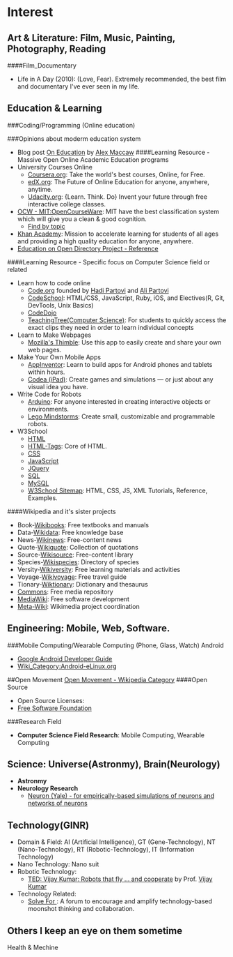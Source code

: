 Interest
========

Art & Literature: Film, Music, Painting, Photography, Reading
----------------------------------------------------------------
####Film\_Documentary
* Life in A Day (2010): (Love, Fear). Extremely recommended, the best film and documentary I've ever seen in my life.

Education & Learning
--------------------
###Coding/Programming (Online education)

###Opinions about moderm education system
* Blog post [On Education](http://alexmaccaw.com/posts/on_education) by [Alex Maccaw](http://alexmaccaw.com)
####Learning Resource - Massive Open Online Academic Education programs
* University Courses Online
  * [Coursera.org](https://www.coursera.org/): Take the world's best courses, Online, for Free.
  * [edX.org](https://www.edx.org/): The Future of Online Education for anyone, anywhere, anytime.  
  * [Udacity.org](https://www.udacity.org/): {Learn. Think. Do} Invent your future through free interactive college classes.
* [OCW - MIT:OpenCourseWare](http://ocw.mit.edu/index.htm): MIT have the best classification system which will give you a clean & good cognition.
  * [Find by topic](http://ocw.mit.edu/courses/find-by-topic/)
* [Khan Academy](http://www.khanacademy.org/): Mission to accelerate learning for students of all ages and providing a high quality education for anyone, anywhere.
* [Education on Open Directory Project - Reference](http://www.dmoz.org/Reference/)

####Learning Resource - Specific focus on Computer Science field or related
* Learn how to code online
  * [Code.org](http://code.org) founded by [Hadi Partovi](http://crunchbase.com/person/hadi-partovi) and [Ali Partovi](http://crunchbase.com/person/ali-partovi)
  * [CodeSchool](http://www.codeschool.com): HTML/CSS, JavaScript, Ruby, iOS, and Electives(R, Git, DevTools, Unix Basics)
  * [CodeDojo](http://www.codedojo.com)
  * [TeachingTree(Computer Science)](http://www.teachingtree.co/): For students to quickly access the exact clips they need in order to learn individual concepts
* Learn to Make Webpages
  * [Mozilla's Thimble](https://webmaker.org/en-US/tools/#thimble): Use this app to easily create and share your own web pages.
* Make Your Own Mobile Apps
  * [AppInventor](http://www.appinventor.org/): Learn to build apps for Android phones and tablets within hours.
  * [Codea (iPad)](http://twolivesleft.com/Codea/): Create games and simulations — or just about any visual idea you have.
* Write Code for Robots
  * [Arduino](http://www.arduino.cc/): For anyone interested in creating interactive objects or environments.
  * [Lego Mindstorms](http://mindstorms.lego.com/): Create small, customizable and programmable robots.
* W3School
  * [HTML](http://www.w3schools.com/html/index.asp)
  * [HTML-Tags](http://www.w3schools.com/tags/default.asp): Core of HTML.
  * [CSS](http://www.w3schools.com/css/index.asp)
  * [JavaScript](http://www.w3schools.com/js/index.asp)
  * [JQuery](http://www.w3schools.com/jquery/index.asp)
  * [SQL](http://www.w3schools.com/sql/index.asp)
  * [MySQL](http://dev.mysql.com/doc/index-topic.html)
  * [W3School Sitemap](http://www.w3schools.com/sitemap/default.asp): HTML, CSS, JS, XML Tutorials, Reference, Examples.

####Wikipedia and it's sister projects
* Book-[Wikibooks](https://en.wikibooks.org/): Free textbooks and manuals
* Data-[Wikidata](https://en.wikidata.org/): Free knowledge base
* News-[Wikinews](https://en.wikinews.org/): Free-content news
* Quote-[Wikiquote](https://en.wikiquote.org/): Collection of quotations
* Source-[Wikisource](https://en.wikisource.org/): Free-content library
* Species-[Wikispecies](https://species.wikimedia.org/): Directory of species
* Versity-[Wikiversity](https://en.wikiversity.org/): Free learning materials and activities
* Voyage-[Wikivoyage](https://en.wikivoyage.org/): Free travel guide
* Tionary-[Wiktionary](https://en.wiktionary.org/): Dictionary and thesaurus
* [Commons](https://commons.wikimedia.org/): Free media repository
* [MediaWiki](https://mediawiki.org/): Free software development
* [Meta-Wiki](https://meta.wikimedia.org/): Wikimedia project coordination

Engineering: Mobile, Web, Software.
---------------------------------------------------------------------------------
###Mobile Computing/Wearable Computing (Phone, Glass, Watch)
Android
* [Google Android Developer Guide](http://developer.android.com/guide/index.html)
* [Wiki_Category:Android-eLinux.org](http://www.elinux.org/Category:Android)


##Open Movement
[Open Movement - Wikipedia Category](https://en.wikipedia.org/wiki/Category:Open_methodologies)
####Open Source
* Open Source Licenses:
* [Free Software Foundation](http://www.fsf.org/)

###Research Field
* __Computer Science Field Research__: Mobile Computing, Wearable Computing

Science: Universe(Astronmy), Brain(Neurology) 
----------------------------------------------
* __Astronmy__
* __Neurology Research__
  * [Neuron (Yale) - for empirically-based simulations of neurons and networks of neurons](http://www.neuron.yale.edu/neuron/)

Technology(GINR)
----------------
* Domain & Field: AI (Artificial Intelligence), GT (Gene-Technology), NT (Nano-Technology), RT (Robotic-Technology), IT (Information Technology)
* Nano Technology: Nano suit
* Robotic Technology: 
  * [TED: Vijay Kumar: Robots that fly ... and cooperate](http://www.ted.com/talks/lang/en/vijay_kumar_robots_that_fly_and_cooperate.html) by Prof. [Vijay Kumar](http://www.seas.upenn.edu/~kumar)
* Technology Related:
  * [Solve For <X>](https://www.solveforx.com/): A forum to encourage and amplify technology-based moonshot thinking and collaboration.

Others I keep an eye on them sometime
-------------------------------------
Health & Mechine
